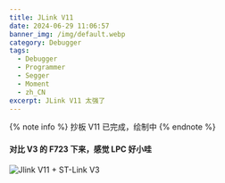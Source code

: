 ```yaml
---
title: JLink V11
date: 2024-06-29 11:06:57
banner_img: /img/default.webp
category: Debugger
tags: 
  - Debugger
  - Programmer
  - Segger
  - Moment
  - zh_CN
excerpt: JLink V11 太强了
---
```


{% note info %}
抄板 V11 已完成，绘制中
{% endnote %} 

#### 对比 V3 的 F723 下来，感觉 LPC 好小哇
![Jlink V11 + ST-Link V3](/img/blog/Jlink-V11/Jlink-V11.jpg)
